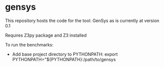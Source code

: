 # gensys
This repository hosts the code for the tool: GenSys as is currently at version 0.1

Requires Z3py package and Z3 installed

To run the benchmarks:

* Add base project directory to PYTHONPATH: export PYTHONPATH="${PYTHONPATH}:/path/to/gensys